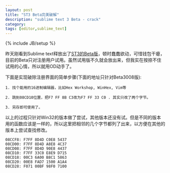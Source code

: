 ```yaml
---
layout: post
title: "ST3 Beta完美破解"
description: "sublime text 3 Beta - crack"
category: 
tags: [editor,sublime_text]
---
```

{% include JB/setup %}

昨天刚看到Sublime text释放出了[ST3的Beta版](http://www.sublimetext.com/3)，顿时蠢蠢欲动，可惜钱包干瘪， 目前的Beta只对注册用户试用。虽然试用版不久就会放出来，但我实在按捺不住试用的心情，所以就用OD动手了。

下面是实现破除注册界面的简单步骤(下面的地址只针对Beta3008版):

	1. 找个能用的16进制编辑器，比如Hex Workshop, WinHex, Vim等

	2. 跳到08CD10位置，把F7 FF 8B C3改为F7 FF 33 C0 . 其实只改了两个字节。

	3. 另存即可使用了。

以上的过程只针对Win32的版本做了尝试，其他版本还没有试。但是不同的版本用的函数应该是一样的，所以这里把相邻的几个字节都列了出来，以方便在其他的版本上尝试查找修改。

	08CCF8: F7FF 8D4D C0E8 5437
	08CD00: F7FF 8D4D A8E8 4C37
	08CD08: F7FF 8D4D 90E8 4437
	08CD10: F7FF 33C0 E8E9 D715
	08CD18: 00C3 6A00 B8C1 5863
	08CD20: 00E8 FAD7 1500 A1A4
	08CD28: F071 00BF 98F0 7100

